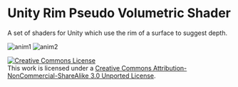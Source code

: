 # Unity Rim Pseudo Volumetric Shader
A set of shaders for Unity which use the rim of a surface to suggest depth. 

![anim1](http://imgur.com/NqEgx95.gif)
![anim2](http://imgur.com/slgumUO.gif)

<a rel="license" href="http://creativecommons.org/licenses/by-nc-sa/3.0/"><img alt="Creative Commons License" style="border-width:0" src="https://i.creativecommons.org/l/by-nc-sa/3.0/88x31.png" /></a><br />This work is licensed under a <a rel="license" href="http://creativecommons.org/licenses/by-nc-sa/3.0/">Creative Commons Attribution-NonCommercial-ShareAlike 3.0 Unported License</a>.

